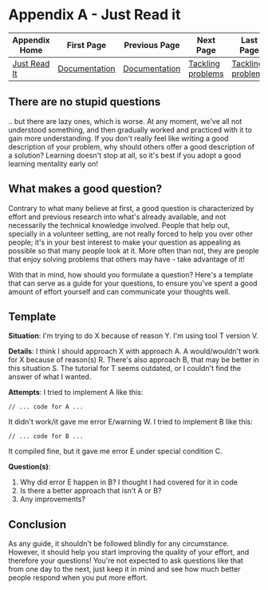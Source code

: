 # Appendix A - Just Read it

| Appendix Home | First Page | Previous Page | Next Page | Last Page |
|---------------|------------|---------------|-----------|-----------|
| [Just Read It](HOME.md) | [Documentation](DOCS.md)   | [Documentation](DOCS.md)    | [Tackling problems](TACKLE.md)  | [Tackling problems](TACKLE.md)  |

## There are no stupid questions
.. but there are lazy ones, which is worse. At any moment, we've all not understood something, and then gradually worked and practiced with it to gain more understanding. If you don't really feel like writing a good description of your problem, why should others offer a good description of a solution? Learning doesn't stop at all, so it's best if you adopt a good learning mentality early on!

## What makes a good question?
Contrary to what many believe at first, a good question is characterized by effort and previous research into what's already available, and not necessarily the technical knowledge involved. People that help out, specially in a volunteer setting, are not really forced to help you over other people; it's in your best interest to make your question as appealing as possible so that many people look at it. More often than not, they are people that enjoy solving problems that others may have - take advantage of it!

With that in mind, how should you formulate a question? Here's a template that can serve as a guide for your questions, to ensure you've spent a good amount of effort yourself and can communicate your thoughts well. 

## Template

**Situation**: I'm trying to do X because of reason Y. I'm using tool T version V.

**Details**: I think I should approach X with approach A. A would/wouldn't work for X because of reason(s) R. There's also approach B, that may be better in this situation S. The tutorial for T seems outdated, or I couldn't find the answer of what I wanted.

**Attempts**: I tried to implement A like this:
```pawn
// ... code for A ...
```
It didn't work/it gave me error E/warning W. I tried to implement B like this:
```pawn
// ... code for B ...
```
It compiled fine, but it gave me error E under special condition C.

**Question(s)**:
1. Why did error E happen in B? I thought I had covered for it in code
2. Is there a better approach that isn't A or B?
3. Any improvements?

## Conclusion
As any guide, it shouldn't be followed blindly for any circumstance. However, it should help you start improving the quality of your effort, and therefore your questions! You're not expected to ask questions like that from one day to the next, just keep it in mind and see how much better people respond when you put more effort.